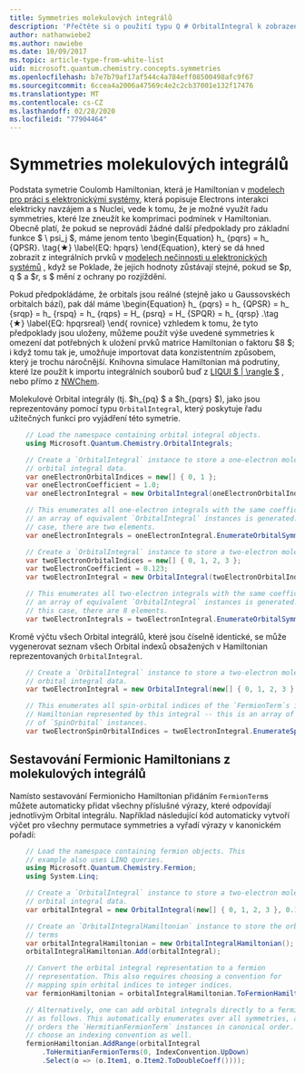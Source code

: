 ```yaml
---
title: Symmetries molekulových integrálů
description: 'Přečtěte si o použití typu Q # OrbitalIntegral k zobrazení výčtu molekulových symmetries.'
author: nathanwiebe2
ms.author: nawiebe
ms.date: 10/09/2017
ms.topic: article-type-from-white-list
uid: microsoft.quantum.chemistry.concepts.symmetries
ms.openlocfilehash: b7e7b79af17af544c4a784eff08500498afc9f67
ms.sourcegitcommit: 6ccea4a2006a47569c4e2c2cb37001e132f17476
ms.translationtype: MT
ms.contentlocale: cs-CZ
ms.lasthandoff: 02/28/2020
ms.locfileid: "77904464"
---
```

# <a name="symmetries-of-molecular-integrals"></a>Symmetries molekulových integrálů

Podstata symetrie Coulomb Hamiltonian, která je Hamiltonian v [modelech pro práci s elektronickými systémy](xref:microsoft.quantum.chemistry.concepts.quantummodels), která popisuje Electrons interakci elektricky navzájem a s Nuclei, vede k tomu, že je možné využít řadu symmetries, které lze zneužít ke komprimaci podmínek v Hamiltonian.
Obecně platí, že pokud se neprovádí žádné další předpoklady pro základní funkce $ \ psi_j $, máme jenom tento \begin{Equation} h_ {pqrs} = h_ {QPSR}. \tag{★} \label{EQ: hpqrs} \end{Equation}, který se dá hned zobrazit z integrálních prvků v [modelech nečinnosti u elektronických systémů](xref:microsoft.quantum.chemistry.concepts.quantummodels) , když se Poklade, že jejich hodnoty zůstávají stejné, pokud se $p, q $ a $r, s $ mění z ochrany po rozjíždění.

Pokud předpokládáme, že orbitals jsou reálné (stejně jako u Gaussovskéch orbitalch bází), pak dál máme \begin{Equation} h_ {pqrs} = h_ {QPSR} = h_ {srqp} = h_ {rspq} = h_ {rqps} = H_ {psrq} = H_ {SPQR} = h_ {qrsp} .\tag {★} \label{EQ: hpqrsreal} \end{ rovnice} vzhledem k tomu, že tyto předpoklady jsou uloženy, můžeme použít výše uvedené symmetries k omezení dat potřebných k uložení prvků matrice Hamiltonian o faktoru $8 $; i když tomu tak je, umožňuje importovat data konzistentním způsobem, který je trochu náročnější.
Knihovna simulace Hamiltonian má podrutiny, které lze použít k importu integrálních souborů buď z [LIQUI $ | \rangle $](https://www.microsoft.com/en-us/research/project/language-integrated-quantum-operations-liqui/) , nebo přímo z [NWChem](http://www.nwchem-sw.org/index.php/Main_Page).

Molekulové Orbital integrály (tj. $h\_{pq} $ a $h\_{pqrs} $), jako jsou reprezentovány pomocí typu `OrbitalIntegral`, který poskytuje řadu užitečných funkcí pro vyjádření této symetrie.
```csharp
    // Load the namespace containing orbital integral objects.
    using Microsoft.Quantum.Chemistry.OrbitalIntegrals;

    // Create a `OrbitalIntegral` instance to store a one-electron molecular 
    // orbital integral data.
    var oneElectronOrbitalIndices = new[] { 0, 1 };
    var oneElectronCoefficient = 1.0;
    var oneElectronIntegral = new OrbitalIntegral(oneElectronOrbitalIndices, oneElectronCoefficient);

    // This enumerates all one-electron integrals with the same coefficient --
    // an array of equivalent `OrbitalIntegral` instances is generated. In this
    // case, there are two elements.
    var oneElectronIntegrals = oneElectronIntegral.EnumerateOrbitalSymmetries();

    // Create a `OrbitalIntegral` instance to store a two-electron molecular orbital integral data.
    var twoElectronOrbitalIndices = new[] { 0, 1, 2, 3 };
    var twoElectronCoefficient = 0.123;
    var twoElectronIntegral = new OrbitalIntegral(twoElectronOrbitalIndices, twoElectronCoefficient);

    // This enumerates all two-electron integrals with the same coefficient -- 
    // an array of equivalent `OrbitalIntegral` instances is generated. In 
    // this case, there are 8 elements.
    var twoElectronIntegrals = twoElectronIntegral.EnumerateOrbitalSymmetries();
```

Kromě výčtu všech Orbital integrálů, které jsou číselně identické, se může vygenerovat seznam všech Orbital indexů obsažených v Hamiltonian reprezentovaných `OrbitalIntegral`.
```csharp
    // Create a `OrbitalIntegral` instance to store a two-electron molecular
    // orbital integral data.
    var twoElectronIntegral = new OrbitalIntegral(new[] { 0, 1, 2, 3 }, 0.123);

    // This enumerates all spin-orbital indices of the `FermionTerm`s in the 
    // Hamiltonian represented by this integral -- this is an array of array 
    // of `SpinOrbital` instances.
    var twoElectronSpinOrbitalIndices = twoElectronIntegral.EnumerateSpinOrbitals();
```
## <a name="constructing-fermionic-hamiltonians-from-molecular-integrals"></a>Sestavování Fermionic Hamiltonians z molekulových integrálů

Namísto sestavování Fermionicho Hamiltonian přidáním `FermionTerm`s můžete automaticky přidat všechny příslušné výrazy, které odpovídají jednotlivým Orbital integrálu.
Například následující kód automaticky vytvoří výčet pro všechny permutace symmetries a vyřadí výrazy v kanonickém pořadí: 
```csharp
    // Load the namespace containing fermion objects. This
    // example also uses LINQ queries.
    using Microsoft.Quantum.Chemistry.Fermion;
    using System.Linq;

    // Create a `OrbitalIntegral` instance to store a two-electron molecular 
    // orbital integral data.
    var orbitalIntegral = new OrbitalIntegral(new[] { 0, 1, 2, 3 }, 0.123);

    // Create an `OrbitalIntegralHamiltonian` instance to store the orbital integral
    // terms
    var orbitalIntegralHamiltonian = new OrbitalIntegralHamiltonian();
    orbitalIntegralHamiltonian.Add(orbitalIntegral);

    // Convert the orbital integral representation to a fermion
    // representation. This also requires choosing a convention for 
    // mapping spin orbital indices to integer indices.
    var fermionHamiltonian = orbitalIntegralHamiltonian.ToFermionHamiltonian(IndexConvention.UpDown);

    // Alternatively, one can add orbital integrals directly to a fermion Hamiltonian
    // as follows. This automatically enumerates over all symmetries, and then
    // orders the `HermitianFermionTerm` instances in canonical order. We will need to
    // choose an indexing convention as well.
    fermionHamiltonian.AddRange(orbitalIntegral
        .ToHermitianFermionTerms(0, IndexConvention.UpDown)
        .Select(o => (o.Item1, o.Item2.ToDoubleCoeff())));
```
